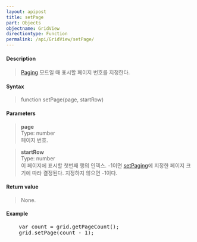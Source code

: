 ```yaml
---
layout: apipost
title: setPage
part: Objects
objectname: GridView
directiontype: Function
permalink: /api/GridView/setPage/
---
```



#### Description

> [Paging](/api/features/Paging/) 모드일 때 표시할 페이지 번호를 지정한다.

#### Syntax

> function setPage(page, startRow)

#### Parameters

> **page**  
> Type: number  
> 페이지 번호.

> **startRow**  
> Type: number  
> 이 페이지에 표시할 첫번째 행의 인덱스. -1이면 [setPaging](/api/GridView/setPaging)에 지정한 페이지 크기에 따라 결정된다. 지정하지 않으면 -1이다.

#### Return value

> None.

#### Example

<pre class="prettyprint">
    var count = grid.getPageCount();
    grid.setPage(count - 1);
</pre>

